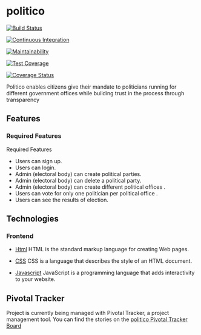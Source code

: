 # politico

[![Build Status](https://travis-ci.org/vic3king/politico.svg?branch=development)](https://travis-ci.org/vic3king/politico)

[![Continuous Integration](https://camo.githubusercontent.com/23ee7a697b291798079e258bbc25434c4fac4f8b/68747470733a2f2f696d672e736869656c64732e696f2f62616467652f50726f7465637465645f62792d486f756e642d6138373364312e737667)](https://houndci.com)

[![Maintainability](https://api.codeclimate.com/v1/badges/0144fa068693f2942326/maintainability)](https://codeclimate.com/github/vic3king/politico/maintainability)

[![Test Coverage](https://api.codeclimate.com/v1/badges/0144fa068693f2942326/test_coverage)](https://codeclimate.com/github/vic3king/politico/test_coverage)

[![Coverage Status](https://coveralls.io/repos/github/vic3king/politico/badge.svg?branch=development)](https://coveralls.io/github/vic3king/politico?branch=development)

Politico enables citizens give their mandate to politicians running for different government offices while building trust in the process through transparency

## Features

### Required Features

Required Features
* Users can sign up.
* Users can login.
* Admin (electoral body) can create political parties.
* Admin (electoral body) can delete a political party.
* Admin (electoral body) can create different political offices .
* Users can vote for only one politician per political office .
* Users can see the results of election.

## Technologies 

### Frontend
* [Html](https://www.w3schools.com/html/html_intro.asp) HTML is the standard markup language for creating Web pages.

* [CSS](https://www.w3schools.com/css/default.asp) CSS is a language that describes the style of an HTML document.

* [Javascript](https://www.javascript.com/) JavaScript is a programming language that adds interactivity to your website.

## Pivotal Tracker

Project is currently being managed with Pivotal Tracker, a project management tool. You can find the stories on the [politico Pivotal Tracker Board](https://www.pivotaltracker.com/n/projects/2238799)
